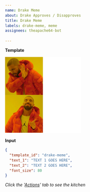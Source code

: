 ```yaml
---
name: Drake Meme
about: Drake Approves / Disapproves
title: Drake Meme
labels: drake-meme, meme
assignees: theapache64-bot

---
```


**Template**

<img src="https://raw.githubusercontent.com/theapache64/gh-meme-maker/master/template_images/drake.jpg" height="250"/>

**Input**
<!-- 
text_1 = Drake Disapproves
text_2 = Drake Approves
font_size = Font size (both text_1 and text_2)
 -->
```json
{
  "template_id": "drake-meme",
  "text_1": "TEXT 1 GOES HERE",
  "text_2": "TEXT 2 GOES HERE",
  "font_size": 80
}
```

<!-- 
Once you created the issue...
 -->
*Click the '[Actions](https://github.com/theapache64/gh-meme-maker/actions)' tab to see the kitchen*